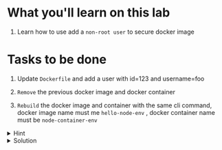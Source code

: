 # What you'll learn on this lab

1. Learn how to use add a `non-root user` to secure docker image

# Tasks to be done

1. Update `Dockerfile` and add a user with id=123 and username=foo

1. `Remove` the previous docker image and docker container

3. `Rebuild` the docker image and container with the same cli command, docker image name must me `hello-node-env` , docker container name must be `node-container-env`

<details>
<summary>Hint</summary>

All neccessary command in this lab

1. `touch (filename)` - Use to create a file
2. `nano (filename)` - Use to edit a file
3. `docker build -t (image name) --build-arg (environment name)="(environment value)" .` - Use to build a docker image with an environment variable
4. `docker image ls` - Use to call all the image that exist on machine
5. `docker container ps -a` - Use to list all exist container
6. `docker image rm (image name)` - Use to delete a docker image with a specifig name
7. `docker container rm (container name)` - Use to delete a docker container with a specifig container


All neccessary Dockerfile syntax

1. `FROM (docker image name):(tag)` -  Specifies the starting point image for your Docker image.
2. `WORKDIR (/path/to/workdir)` - Sets the folder inside the container where commands will be executed.
3. `COPY (path of file or folder that you want to copy) (destination of the file or folder) ` - Moves files or folders from your computer to the container.
4. `EXPOSE (number of port that the image will be running on)` - Declares the port on which the container will listen for incoming connections.
5. `CMD ["(command line)"]` - Defines the default command to run when the container starts.
6. `ENV NODE_ENV production` - Use to tell the node that our environment variable will be on porduction mode
7.
`ARG NODEJSPORT`
`ENV NODEJSPORT $NODEJSPORT`
ARG (env name) - Use for recieving the value of the environment variable on the cli command
ENV (env name) (env value) - Use to set the environment variable name and value in the container
8. RUN useradd -u (userid) (username) - Use to create a new user to a docker container
9. User (username) - All the future command will be run by this user

</details>

<details>
<summary>Solution</summary>


Create all file 
```plain

cat > index.js <<EOF
console.log(`Server start at port with environment variable \${process.env.NODEJSPORT}`)
EOF

cat index.js

cat > Dockerfile <<EOF
FROM node:slim

RUN useradd -u 123 foo

USER foo

WORKDIR /app

ENV NODE_ENV production

COPY . .

ARG NODEJSPORT
ENV NODEJSPORT \$NODEJSPORT

EXPOSE \${NODEJSPORT}

CMD [ "node", "index.js" ]
EOF

cat Dockerfile
```{{exec}}

```plain
docker build -t hello-node-env --build-arg NODEJSPORT="8080" .
docker run --name node-container-env hello-node-env
```{{exec}}

</details>
